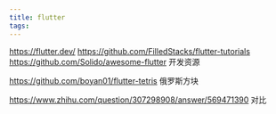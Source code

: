 ```yaml
---
title: flutter
tags:
---
```


https://flutter.dev/
https://github.com/FilledStacks/flutter-tutorials
https://github.com/Solido/awesome-flutter 开发资源

https://github.com/boyan01/flutter-tetris 俄罗斯方块

https://www.zhihu.com/question/307298908/answer/569471390 对比

<!--more-->